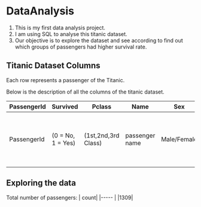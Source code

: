# DataAnalysis
1. This is my first data analysis project.
2. I am using SQL to analyse this titanic dataset.
3. Our objective is to explore the dataset and see according to find out which groups of passengers had higher survival rate.

## Titanic Dataset Columns
Each row represents a passenger of the Titanic.

Below is the description of all the columns of the titanic dataset.

| PassengerId   |Survived            |Pclass                |Name             |Sex           |Age|SibSp|Parch|Ticket|Fare|Cabin|Embarked|Boat|Body|Home.dest|
| ------------- | -------------      | -------------        | -------------   | -------------| --|-----|---- |---|---|---|---|---|---|---|
| PassengerId   | (0 = No, 1 = Yes)  | (1st,2nd,3rd Class)  | passenger name  | Male/Female  |age|Nunmber of siblings or spouses|Number of parents or children on board|Ticket number|Passenger fare|cabin|Port of embarkment (C:Cherbourg,Q:Queenstown,S:Southampton)|Life boat number|Body number (if did not survive)|Home/destination|

## Exploring the data
Total number of passengers:
| count|
|----- |
|1309|



